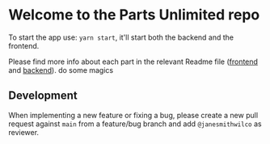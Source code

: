 # Welcome to the Parts Unlimited repo

To start the app use: `yarn start`, it'll start both the backend and the frontend.

Please find more info about each part in the relevant Readme file ([frontend](frontend/readme.md) and [backend](backend/README.md)).
do some magics

## Development

When implementing a new feature or fixing a bug, please create a new pull request against `main` from a feature/bug branch and add `@janesmithwilco` as reviewer.
